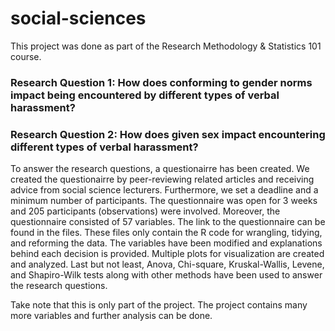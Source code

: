 # social-sciences
This project was done as part of the Research Methodology &amp; Statistics 101 course. 

### Research Question 1: How does conforming to gender norms impact being encountered by different types of verbal harassment? 
### Research Question 2: How does given sex impact encountering different types of verbal harassment? 

To answer the research questions, a questionairre has been created. 
We created the questionairre by peer-reviewing related articles and receiving advice from social science lecturers.
Furthermore, we set a deadline and a minimum number of participants. The questionnaire was open for 3 weeks and 205 participants (observations) were involved. Moreover, the questionnaire consisted of 57 variables.
The link to the questionnaire can be found in the files. These files only contain the R code for wrangling, tidying, and reforming the data. The variables have been modified and explanations behind each decision is provided.
Multiple plots for visualization are created and analyzed. Last but not least, Anova, Chi-square, Kruskal-Wallis, Levene, and Shapiro-Wilk tests along with other methods have been used to answer the research questions.

Take note that this is only part of the project. The project contains many more variables and further analysis can be done.

